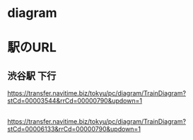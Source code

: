# diagram


# 駅のURL

## 渋谷駅 下行
https://transfer.navitime.biz/tokyu/pc/diagram/TrainDiagram?stCd=00003544&rrCd=00000790&updown=1
## 

https://transfer.navitime.biz/tokyu/pc/diagram/TrainDiagram?stCd=00006133&rrCd=00000790&updown=1